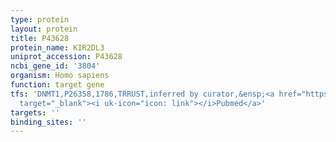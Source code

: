```yaml
---
type: protein
layout: protein
title: P43628
protein_name: KIR2DL3
uniprot_accession: P43628
ncbi_gene_id: '3804'
organism: Homo sapiens
function: target gene
tfs: 'DNMT1,P26358,1786,TRRUST,inferred by curator,&ensp;<a href="https://www.ncbi.nlm.nih.gov/pubmed/?term=19628706%5Buid%5D"
  target="_blank"><i uk-icon="icon: link"></i>Pubmed</a>'
targets: ''
binding_sites: ''
---
```

